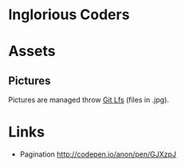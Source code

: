 # Inglorious Coders

# Assets
## Pictures
Pictures are managed throw [Git Lfs](https://git-lfs.github.com/) (files in .jpg).

# Links
  * Pagination http://codepen.io/anon/pen/GJXzpJ
